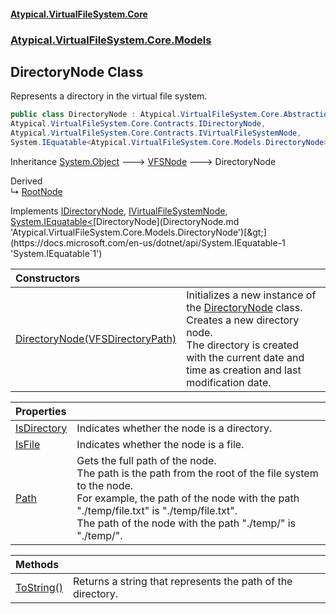 #### [Atypical.VirtualFileSystem.Core](VirtualFileSystem.md 'VirtualFileSystem')
### [Atypical.VirtualFileSystem.Core.Models](VirtualFileSystem.md#Atypical.VirtualFileSystem.Core.Models 'Atypical.VirtualFileSystem.Core.Models')

## DirectoryNode Class

Represents a directory in the virtual file system.

```csharp
public class DirectoryNode : Atypical.VirtualFileSystem.Core.Abstractions.VFSNode,
Atypical.VirtualFileSystem.Core.Contracts.IDirectoryNode,
Atypical.VirtualFileSystem.Core.Contracts.IVirtualFileSystemNode,
System.IEquatable<Atypical.VirtualFileSystem.Core.Models.DirectoryNode>
```

Inheritance [System.Object](https://docs.microsoft.com/en-us/dotnet/api/System.Object 'System.Object') &#129106; [VFSNode](VFSNode.md 'Atypical.VirtualFileSystem.Core.Abstractions.VFSNode') &#129106; DirectoryNode

Derived  
&#8627; [RootNode](RootNode.md 'Atypical.VirtualFileSystem.Core.Models.RootNode')

Implements [IDirectoryNode](IDirectoryNode.md 'Atypical.VirtualFileSystem.Core.Contracts.IDirectoryNode'), [IVirtualFileSystemNode](IVirtualFileSystemNode.md 'Atypical.VirtualFileSystem.Core.Contracts.IVirtualFileSystemNode'), [System.IEquatable&lt;](https://docs.microsoft.com/en-us/dotnet/api/System.IEquatable-1 'System.IEquatable`1')[DirectoryNode](DirectoryNode.md 'Atypical.VirtualFileSystem.Core.Models.DirectoryNode')[&gt;](https://docs.microsoft.com/en-us/dotnet/api/System.IEquatable-1 'System.IEquatable`1')

| Constructors | |
| :--- | :--- |
| [DirectoryNode(VFSDirectoryPath)](DirectoryNode.DirectoryNode(VFSDirectoryPath).md 'Atypical.VirtualFileSystem.Core.Models.DirectoryNode.DirectoryNode(Atypical.VirtualFileSystem.Core.ValueObjects.VFSDirectoryPath)') | Initializes a new instance of the [DirectoryNode](DirectoryNode.md 'Atypical.VirtualFileSystem.Core.Models.DirectoryNode') class.<br/>Creates a new directory node.<br/>The directory is created with the current date and time as creation and last modification date. |

| Properties | |
| :--- | :--- |
| [IsDirectory](DirectoryNode.IsDirectory.md 'Atypical.VirtualFileSystem.Core.Models.DirectoryNode.IsDirectory') | Indicates whether the node is a directory. |
| [IsFile](DirectoryNode.IsFile.md 'Atypical.VirtualFileSystem.Core.Models.DirectoryNode.IsFile') | Indicates whether the node is a file. |
| [Path](DirectoryNode.Path.md 'Atypical.VirtualFileSystem.Core.Models.DirectoryNode.Path') | Gets the full path of the node.<br/>The path is the path from the root of the file system to the node.<br/>For example, the path of the node with the path "./temp/file.txt" is "./temp/file.txt".<br/>The path of the node with the path "./temp/" is "./temp/". |

| Methods | |
| :--- | :--- |
| [ToString()](DirectoryNode.ToString().md 'Atypical.VirtualFileSystem.Core.Models.DirectoryNode.ToString()') | Returns a string that represents the path of the directory. |
